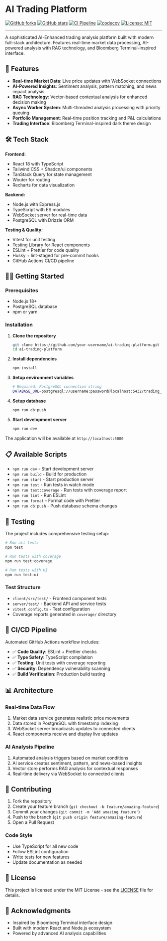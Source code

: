 # AI Trading Platform

[![GitHub forks](https://img.shields.io/github/forks/canstralian/AITradePro.svg?style=social&label=Fork)](https://github.com/canstralian/AITradePro/fork)
[![GitHub stars](https://img.shields.io/github/stars/canstralian/AITradePro.svg?style=social&label=Stars)](https://github.com/canstralian/AITradePro/stargazers)
[![CI Pipeline](https://github.com/canstralian/AITradePro/actions/workflows/ci_pipeline.yml/badge.svg)](https://github.com/canstralian/AITradePro/actions/workflows/ci_pipeline.yml)
[![codecov](https://codecov.io/gh/canstralian/AITradePro/branch/main/graph/badge.svg)](https://codecov.io/gh/canstralian/AITradePro)
[![License: MIT](https://img.shields.io/badge/License-MIT-yellow.svg)](https://opensource.org/licenses/MIT)

---
A sophisticated AI-Enhanced trading analysis platform built with modern full-stack architecture. Features real-time market data processing, AI-powered analysis with RAG technology, and Bloomberg Terminal-inspired interface.

## 🚀 Features

- **Real-time Market Data**: Live price updates with WebSocket connections
- **AI-Powered Insights**: Sentiment analysis, pattern matching, and news impact analysis
- **RAG Technology**: Vector-based contextual analysis for enhanced decision making
- **Async Worker System**: Multi-threaded analysis processing with priority queuing
- **Portfolio Management**: Real-time position tracking and P&L calculations
- **Trading Interface**: Bloomberg Terminal-inspired dark theme design

## 🛠️ Tech Stack

**Frontend:**
- React 18 with TypeScript
- Tailwind CSS + Shadcn/ui components
- TanStack Query for state management
- Wouter for routing
- Recharts for data visualization

**Backend:**
- Node.js with Express.js
- TypeScript with ES modules
- WebSocket server for real-time data
- PostgreSQL with Drizzle ORM

**Testing & Quality:**
- Vitest for unit testing
- Testing Library for React components
- ESLint + Prettier for code quality
- Husky + lint-staged for pre-commit hooks
- GitHub Actions CI/CD pipeline

## 🏃‍♂️ Getting Started

### Prerequisites

- Node.js 18+ 
- PostgreSQL database
- npm or yarn

### Installation

1. **Clone the repository**
   ```bash
   git clone https://github.com/your-username/ai-trading-platform.git
   cd ai-trading-platform
   ```

2. **Install dependencies**
   ```bash
   npm install
   ```

3. **Setup environment variables**
   ```bash
   # Required: PostgreSQL connection string
   DATABASE_URL=postgresql://username:password@localhost:5432/trading_db
   ```

4. **Setup database**
   ```bash
   npm run db:push
   ```

5. **Start development server**
   ```bash
   npm run dev
   ```

The application will be available at `http://localhost:5000`

## 📋 Available Scripts

- `npm run dev` - Start development server
- `npm run build` - Build for production
- `npm run start` - Start production server
- `npm run test` - Run tests in watch mode
- `npm run test:coverage` - Run tests with coverage report
- `npm run lint` - Run ESLint
- `npm run format` - Format code with Prettier
- `npm run db:push` - Push database schema changes

## 🧪 Testing

The project includes comprehensive testing setup:

```bash
# Run all tests
npm test

# Run tests with coverage
npm run test:coverage

# Run tests with UI
npm run test:ui
```

### Test Structure

- `client/src/test/` - Frontend component tests
- `server/test/` - Backend API and service tests
- `vitest.config.ts` - Test configuration
- Coverage reports generated in `coverage/` directory

## 🚀 CI/CD Pipeline

Automated GitHub Actions workflow includes:

- ✅ **Code Quality**: ESLint + Prettier checks
- ✅ **Type Safety**: TypeScript compilation
- ✅ **Testing**: Unit tests with coverage reporting
- ✅ **Security**: Dependency vulnerability scanning
- ✅ **Build Verification**: Production build testing

## 📊 Architecture

### Real-time Data Flow
1. Market data service generates realistic price movements
2. Data stored in PostgreSQL with timestamp indexing
3. WebSocket server broadcasts updates to connected clients
4. React components receive and display live updates

### AI Analysis Pipeline
1. Automated analysis triggers based on market conditions
2. AI service creates sentiment, pattern, and news-based insights
3. Vector store performs RAG analysis for contextual responses
4. Real-time delivery via WebSocket to connected clients

## 🤝 Contributing

1. Fork the repository
2. Create your feature branch (`git checkout -b feature/amazing-feature`)
3. Commit your changes (`git commit -m 'Add amazing feature'`)
4. Push to the branch (`git push origin feature/amazing-feature`)
5. Open a Pull Request

### Code Style

- Use TypeScript for all new code
- Follow ESLint configuration
- Write tests for new features
- Update documentation as needed

## 📄 License

This project is licensed under the MIT License - see the [LICENSE](LICENSE) file for details.

## 🙏 Acknowledgments

- Inspired by Bloomberg Terminal interface design
- Built with modern React and Node.js ecosystem
- Powered by advanced AI analysis capabilities